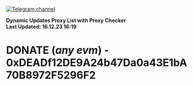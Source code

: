 [![Telegram channel](https://img.shields.io/endpoint?url=https://runkit.io/damiankrawczyk/telegram-badge/branches/master?url=https://t.me/n4z4v0d)](https://t.me/n4z4v0d) 

**Dynamic Updates Proxy List with Proxy Checker**  
**Last Updated: 16.12.23 16:19**

# DONATE (_any evm_) - 0xDEADf12DE9A24b47Da0a43E1bA70B8972F5296F2
